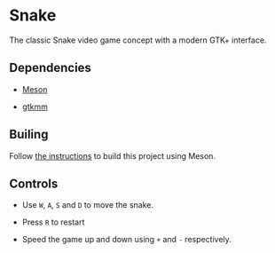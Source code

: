 # Snake

The classic Snake video game concept with a modern GTK+ interface.

## Dependencies

* [Meson](https://mesonbuild.com/Getting-meson.html)

* [gtkmm](https://www.gtkmm.org/en/download.html)

## Builing

Follow [the instructions](https://mesonbuild.com/Quick-guide.html#compiling-a-meson-project) to build this project using Meson.

## Controls

* Use `W`, `A`, `S` and `D` to move the snake.

* Press `R` to restart

* Speed the game up and down using `+` and `-` respectively.
